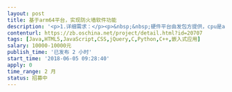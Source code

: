 ```yaml
---                
layout: post       
title: 基于arm64平台，实现防火墙软件功能           
description: '<p>1.详细需求：</p><p>&nbsp;&nbsp;硬件平台由发包方提供，cpu是arm64架构的，操作系统（debian 9），接包方只需完成防火墙系统的功能。</p><p>&nbsp;&nbsp;详细需求请参考附件。</p><p>2. 验收标准</p><p>&nbsp;&nbsp;1.完成以上的基本功能需求。</p><p>&nbsp;&nbsp;2.提交相关的源代码。</p><p>&nbsp;&nbsp;3.提交相关的开发文档。</p><p>&nbsp;&nbsp;4.确保在双方沟通好的工作时间内完成并提交工作成果。</p><p>3.团队要求</p><p>&nbsp;&nbsp;1.希望找一个有丰富经验的个人/团队承接这个项目。</p><p>&nbsp;&nbsp;2.希望这个团队最好能够在深圳/广州地区。</p>'     
contenturl: https://zb.oschina.net/project/detail.html?id=20707      
tags: [Java,HTML5,JavaScript,CSS,jQuery,C,Python,C++,嵌入式应用]            
salary: 10000-10000元          
publish_time: '已发布 2 小时'         
start_time: '2018-06-05 09:28:40'           
apply: 0                   
time_range: 2 月              
status: 招募中                  
---                 
```

